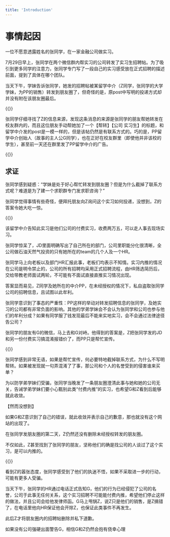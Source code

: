 ```yaml
---
title: 'Introduction'
---
```


# 事情起因

一位不愿意透露姓名的张同学，在一家金融公司做实习。

7月29日早上，张同学在两个微信群内帮实习的公司转发了实习生招聘帖。为了吸引到更多同学的注意力，张同学专门写了一段自己的实习感受放在正式招聘的描述前面，提到了具体在哪个团队。

当天下午，学妹告诉张同学，她发的招聘帖被某留学中介（Z同学，张同学的大学学妹，为PP的销售）转发到朋友圈了，但奇怪的是，原post中写明的投递方式却并没有附在该朋友圈最后。

{{<modal src="https://lh4.googleusercontent.com/GREP5NPRXLgt1fpmhpuVKCS2lGIx1di7CZxIYl0dorV1bqPDRk7CQsc5Yiz3qbx3mAcvVnMzwu60mxq7VgHuiPEpYGKcWwZS9UKvPGycYp0d7XHV5gf4RMueAG8SMhtiwgvC-gIo" index=1 >}}

张同学仔细寻找了Z的信息来源，发现这条消息的来源是张同学的朋友帮她转发在校友群内的，而且这位朋友手动帮她加了一个【帮转】【公司 实习生】的标题，和留学中介发的post是一模一样的，但是该帖仍然是有联系方式的。巧的是，PP留学中介创始人（故事的主人公G同学），也在正好在校友群里（即使他并非该校的学生），甚至前一天还在群里发了PP留学中介的广告。

{{<modal src="https://lh6.googleusercontent.com/R-IJ2jeAdWnZ8DDPhxFCRSXA8vwKicGiI5qg7S7QdPmC1it3btAXVGRRnSW-GQUQKsUh-5Hz39mtte9IGyXzljARfBfDq8kRvMGAzoHLSlkK3CPnWctu7mEkY76YLSzhwGe5-MkA" index=2 >}}

## 求证

张同学感到疑惑：“学妹是处于好心帮忙转发到朋友圈？但是为什么截掉了联系方式呢？难道是为了建一个求职群专门发求职咨询？”

张同学觉得事情有些奇怪，便拜托朋友向Z询问这个实习如何投递，没想到，Z的答案令她大吃一惊。

{{<modal src="https://lh3.googleusercontent.com/pbvAi0-ghpPeHmv4qFURGdEH_T2oqOeQs8fyZ1huNHoTdTRX5CwTf5E4DsSGAikX4_xIOUwjtyM6XtLwCC8ba9GZa8rjJwU6tfFvTgU2XT2FJfCn3kntsg6gm9CBYz4uB0IsVtn-" index=3 >}}

该留学中介告知此实习是他们公司的付费实习，收费两万五，可以走人事去现场实习。

张同学惊呆了，JD里面明确写出了自己所在的部门，公司里职能分化很清晰，全公司做石油天然气投资的只有她所在的team的几个人及一个HR。

张同学马上向老板以及部门HR汇报此事，老板们均表示不知情。实习内推的情况在公司是明令禁止的，公司的所有招聘均采用正式招聘流程，由HR筛选简历后，交给带教老师面试两轮，不可能有不面试直接直推实习情况出现。

答案显而易见，Z同学及她所在的中介PP，在未经授权的情况下，私自盗取张同学公司的招聘信息，且试图以此牟利。

张同学意识到了事态的严重性：PP这样的举动对转发招聘信息的张同学，及她实习的公司都有非常负面的影响。其他的学弟学妹会不会认为张同学和公司也参与他们的牟利分成？如果有同学服了钱发现最后不能来实地实习，会不会通过法律途径告公司？

张同学的朋友有G的微信，马上去和G对峙。他得到的答案是，Z把张同学发的JD和另一份付费实习搞混淆报错价了，而PP只是帮忙宣传。

{{<modal src="https://lh5.googleusercontent.com/eMCuT31ROj5JxJWIWPsNbIpSce8Az6QJAyrOdSeMS8jRBG8bk4a1zax6a3-m3RqJp28QjMJ3CRP5vOHDRWmyCFez6-QgqlQ2dYxlzlpzHJnQ2ud7y-XOAjqAx9eFKkJW8HMV4n9q" index=4 >}}

张同学感到非常无语，如果是帮忙宣传，何必要特地截掉联系方式，为什么不写明帮转。如果被发现就一句弄混淆了了事，那公司和个人的名誉受到的侵害谁来买单？

为以防学弟学妹们受骗，张同学当晚发了一条朋友圈澄清此事与她和她的公司无关，告诫学弟学妹们要小心甄别此类“付费内推”的实习，也希望G和Z看到后能够就此收敛。

【然而没想到】

如果G和Z意识到了自己的错误，就此收敛并表示自己的歉意，那也就没有这个网站的出现了。

在张同学发朋友圈的第二天，Z仍然还没有删除未经授权转发的朋友圈。

不仅如此，Z甚至找到了张同学的朋友，坚称他们的确是找公司的人谈过了这个实习，是可以内推的。

{{<modal src="https://lh3.googleusercontent.com/pbvAi0-ghpPeHmv4qFURGdEH_T2oqOeQs8fyZ1huNHoTdTRX5CwTf5E4DsSGAikX4_xIOUwjtyM6XtLwCC8ba9GZa8rjJwU6tfFvTgU2XT2FJfCn3kntsg6gm9CBYz4uB0IsVtn-" index=5 >}}

看到Z的嚣张态度，张同学感受到了他们的执迷不悟，如果不采取进一步的行动，可能有更多人受骗。

当天下午，张同学的HR通过电话正式告知G，他们的行为已经侵犯了公司的名誉，公司于此事无任何关系，这个实习招聘不可能能付费内推，希望他们停止这样的做法，并且公司会给他发律师函。G马上甩锅Z，说Z只是他们的销售，是Z搞错了，在电话里他向HR保证他会开除Z，也保证此类事件不再发生。

此后Z才将朋友圈内的招聘帖删除并私下道歉。

如果没有公司强硬出面警告G，相信G和Z仍然会抱有侥幸心理